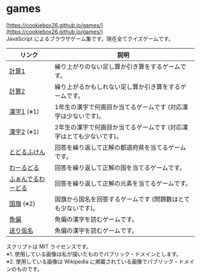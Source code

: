 # games

[https://cookiebox26.github.io/games/](https://cookiebox26.github.io/games/)  
JavaScript によるブラウザゲーム集です。現在全てクイズゲームです。  

| リンク | 説明 |
| ---- | ---- |
| [計算1](keisan/keisan.html) | 繰り上がりのない足し算か引き算をするゲームです。|
| [計算2](keisan/keisan2.html) | 繰り上がるかもしれない足し算か引き算をするゲームです。|
| [漢字1](kanji/index.html) (※1) | 1年生の漢字で何画目か当てるゲームです (対応漢字は少ないです)。|
| [漢字2](kanji2/index.html) (※1) | 2年生の漢字で何画目か当てるゲームです (対応漢字はとても少ないです)。|
| [とどるふけん](todlefukens/todlefuken.html) | 回答を繰り返して正解の都道府県を当てるゲームです。|
| [わーるどる](todlefukens/worldle.html) | 回答を繰り返して正解の国を当てるゲームです。|
| [ふぁんでるわーどる](todlefukens/vanderwardle.html) | 回答を繰り返して正解の元素を当てるゲームです。|
| [国旗](flags/index.html) (※2) | 国旗から国名を回答するゲームです (問題数はとても少ないです)。|
| [魚偏](fish/index.html) | 魚偏の漢字を読むゲームです。|
| [送り仮名](okurigana/index.html) | 魚偏の漢字を読むゲームです。|

スクリプトは MIT ライセンスです。  
※1. 使用している画像は私が描いたものでパブリック・ドメインとします。  
※2. 使用している画像は Wikipedia に掲載されている画像でパブリック・ドメインのものです。
